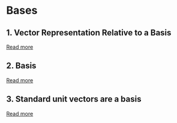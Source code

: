 # Bases

## 1. Vector Representation Relative to a Basis

[Read more](./0001-vector-representation-relative-to-a-basis.md)

## 2. Basis

[Read more](./0002-basis.md)

## 3. Standard unit vectors are a basis

[Read more](./0003-standard-unit-vectors-are-a-basis.md)